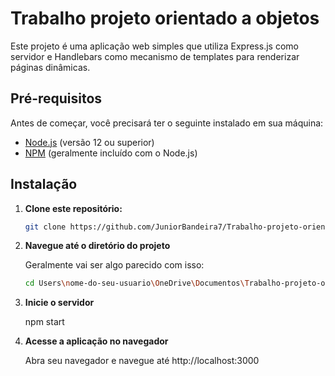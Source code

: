 # Trabalho projeto orientado a objetos

Este projeto é uma aplicação web simples que utiliza Express.js como servidor e Handlebars como mecanismo de templates para renderizar páginas dinâmicas.

## Pré-requisitos

Antes de começar, você precisará ter o seguinte instalado em sua máquina:

- [Node.js](https://nodejs.org/) (versão 12 ou superior)
- [NPM](https://www.npmjs.com/) (geralmente incluído com o Node.js)

## Instalação

1. **Clone este repositório:**

   ```bash
   git clone https://github.com/JuniorBandeira7/Trabalho-projeto-orientado-a-objetos.git
2. **Navegue até o diretório do projeto**
   
   Geralmente vai ser algo parecido com isso:
    ```bash
    cd Users\nome-do-seu-usuario\OneDrive\Documentos\Trabalho-projeto-orientado-a-objetos
3. **Inicie o servidor**

    npm start

4. **Acesse a aplicação no navegador**

    Abra seu navegador e navegue até http://localhost:3000


